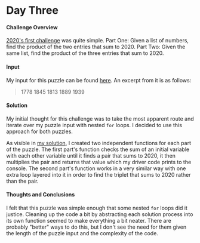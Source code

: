 # Day Three

#### Challenge Overview
[2020's first challenge](https://adventofcode.com/2020/day/1) was quite simple. 
Part One: Given a list of numbers, find the product of the two entries that sum to 2020.
Part Two: Given the same list, find the product of the three entries that sum to 2020.

#### Input
My input for this puzzle can be found [here](./input.txt). An excerpt from it is as follows:
>   1778
    1845
    1813
    1889
    1939
#### Solution
My initial thought for this challenge was to take the most apparent route and iterate over my puzzle input with nested `for` loops. I decided to use this approach for both puzzles.

As visible in [my solution](./sol.py), I created two independent functions for each part of the puzzle. The first part's function checks the sum of an initial variable with each other variable until it finds a pair that sums to 2020, it then multiplies the pair and returns that value which my driver code prints to the console. The second part's function works in a very similar way with one extra loop layered into it in order to find the triplet that sums to 2020 rather than the pair.

#### Thoughts and Conclusions
I felt that this puzzle was simple enough that some nested `for` loops did it justice. Cleaning up the code a bit by abstracting each solution process into its own function seemed to make everything a bit neater. There are probably "better" ways to do this, but I don't see the need for them given the length of the puzzle input and the complexity of the code.